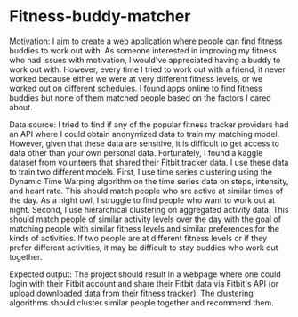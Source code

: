 # Fitness-buddy-matcher 

Motivation:
I aim to create a web application where people can find fitness buddies to work out with. As someone interested in improving my fitness who had issues with motivation, I would've appreciated having a buddy to work out with. However, every time I tried to work out with a friend, it never worked because either we were at very different fitness levels, or we worked out on different schedules. I found apps online to find fitness buddies but none of them matched people based on the factors I cared about. 

Data source:
I tried to find if any of the popular fitness tracker providers had an API where I could obtain anonymized data to train my matching model. However, given that these data are sensitive, it is difficult to get access to data other than your own personal data. Fortunately, I found a kaggle dataset from volunteers that shared their Fitbit tracker data. I use these data to train two different models. First, I use time series clustering using the Dynamic Time Warping algorithm on the time series data on steps, intensity, and heart rate. This should match people who are active at similar times of the day. As a night owl, I struggle to find people who want to work out at night. Second, I use hierarchical clustering on aggregated activity data. This should match people of similar activity levels over the day with the goal of matching people with similar fitness levels and similar preferences for the kinds of activities. If two people are at different fitness levels or if they prefer different activities, it may be difficult to stay buddies who work out together. 

Expected output:
The project should result in a webpage where one could login with their Fitbit account and share their Fitbit data via Fitbit's API (or upload downloaded data from their fitness tracker). The clustering algorithms should cluster similar people together and recommend them.
 
